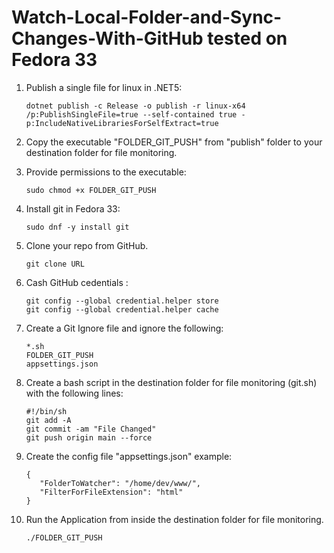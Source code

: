 # Watch-Local-Folder-and-Sync-Changes-With-GitHub tested on Fedora 33

1. Publish a single file for linux in .NET5:
   ```
   dotnet publish -c Release -o publish -r linux-x64 /p:PublishSingleFile=true --self-contained true -p:IncludeNativeLibrariesForSelfExtract=true
   ```
    
2. Copy the executable "FOLDER_GIT_PUSH" from "publish" folder to your destination folder for file monitoring.

3. Provide permissions to the executable:
   ```
   sudo chmod +x FOLDER_GIT_PUSH
   ```
   
4. Install git in Fedora 33:
    ```
    sudo dnf -y install git
    ```
5. Clone your repo from GitHub.
   ```
   git clone URL
   ```
6. Cash GitHub cedentials :
   ```
   git config --global credential.helper store
   git config --global credential.helper cache
   ```
7. Create a Git Ignore file and ignore the following:
   ```
   *.sh
   FOLDER_GIT_PUSH
   appsettings.json
   ```
7. Create a bash script in the destination folder for file monitoring (git.sh) with the following lines:
   ```
   #!/bin/sh
   git add -A
   git commit -am "File Changed"
   git push origin main --force
   ```
 9. Create the config file "appsettings.json" example:
    ```
    {
       "FolderToWatcher": "/home/dev/www/",
       "FilterForFileExtension": "html"
    }
    ```
     
10. Run the Application from inside the destination folder for file monitoring. 
    ```
    ./FOLDER_GIT_PUSH
    ```
